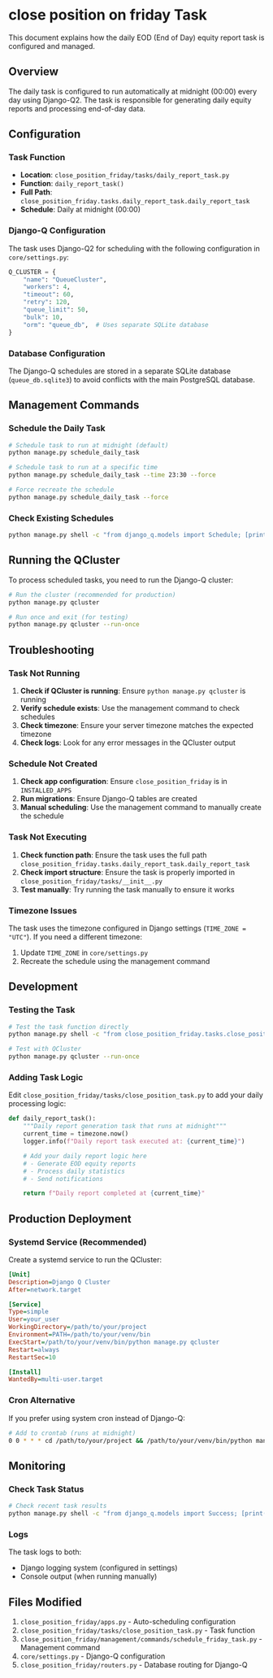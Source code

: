 # close position on friday Task

This document explains how the daily EOD (End of Day) equity report task is configured and managed.

## Overview

The daily task is configured to run automatically at midnight (00:00) every day using Django-Q2. The task is responsible for generating daily equity reports and processing end-of-day data.

## Configuration

### Task Function

- **Location**: `close_position_friday/tasks/daily_report_task.py`
- **Function**: `daily_report_task()`
- **Full Path**: `close_position_friday.tasks.daily_report_task.daily_report_task`
- **Schedule**: Daily at midnight (00:00)

### Django-Q Configuration

The task uses Django-Q2 for scheduling with the following configuration in `core/settings.py`:

```python
Q_CLUSTER = {
    "name": "QueueCluster",
    "workers": 4,
    "timeout": 60,
    "retry": 120,
    "queue_limit": 50,
    "bulk": 10,
    "orm": "queue_db",  # Uses separate SQLite database
}
```

### Database Configuration

The Django-Q schedules are stored in a separate SQLite database (`queue_db.sqlite3`) to avoid conflicts with the main PostgreSQL database.

## Management Commands

### Schedule the Daily Task

```bash
# Schedule task to run at midnight (default)
python manage.py schedule_daily_task

# Schedule task to run at a specific time
python manage.py schedule_daily_task --time 23:30 --force

# Force recreate the schedule
python manage.py schedule_daily_task --force
```

### Check Existing Schedules

```bash
python manage.py shell -c "from django_q.models import Schedule; [print(f'ID: {s.id}, Func: {s.func}, Next run: {s.next_run}') for s in Schedule.objects.all()]"
```

## Running the QCluster

To process scheduled tasks, you need to run the Django-Q cluster:

```bash
# Run the cluster (recommended for production)
python manage.py qcluster

# Run once and exit (for testing)
python manage.py qcluster --run-once
```

## Troubleshooting

### Task Not Running

1. **Check if QCluster is running**: Ensure `python manage.py qcluster` is running
2. **Verify schedule exists**: Use the management command to check schedules
3. **Check timezone**: Ensure your server timezone matches the expected timezone
4. **Check logs**: Look for any error messages in the QCluster output

### Schedule Not Created

1. **Check app configuration**: Ensure `close_position_friday` is in `INSTALLED_APPS`
2. **Run migrations**: Ensure Django-Q tables are created
3. **Manual scheduling**: Use the management command to manually create the schedule

### Task Not Executing

1. **Check function path**: Ensure the task uses the full path `close_position_friday.tasks.daily_report_task.daily_report_task`
2. **Check import structure**: Ensure the task is properly imported in `close_position_friday/tasks/__init__.py`
3. **Test manually**: Try running the task manually to ensure it works

### Timezone Issues

The task uses the timezone configured in Django settings (`TIME_ZONE = "UTC"`). If you need a different timezone:

1. Update `TIME_ZONE` in `core/settings.py`
2. Recreate the schedule using the management command

## Development

### Testing the Task

```bash
# Test the task function directly
python manage.py shell -c "from close_position_friday.tasks.close_position_task import close_position_task; close_position_task()"

# Test with QCluster
python manage.py qcluster --run-once
```

### Adding Task Logic

Edit `close_position_friday/tasks/close_position_task.py` to add your daily processing logic:

```python
def daily_report_task():
    """Daily report generation task that runs at midnight"""
    current_time = timezone.now()
    logger.info(f"Daily report task executed at: {current_time}")

    # Add your daily report logic here
    # - Generate EOD equity reports
    # - Process daily statistics
    # - Send notifications

    return f"Daily report completed at {current_time}"
```

## Production Deployment

### Systemd Service (Recommended)

Create a systemd service to run the QCluster:

```ini
[Unit]
Description=Django Q Cluster
After=network.target

[Service]
Type=simple
User=your_user
WorkingDirectory=/path/to/your/project
Environment=PATH=/path/to/your/venv/bin
ExecStart=/path/to/your/venv/bin/python manage.py qcluster
Restart=always
RestartSec=10

[Install]
WantedBy=multi-user.target
```

### Cron Alternative

If you prefer using system cron instead of Django-Q:

```bash
# Add to crontab (runs at midnight)
0 0 * * * cd /path/to/your/project && /path/to/your/venv/bin/python manage.py shell -c "from eod_equity_monitor.tasks.close_position_task import close_position_task; close_position_task()"
```

## Monitoring

### Check Task Status

```bash
# Check recent task results
python manage.py shell -c "from django_q.models import Success; [print(f'Task: {s.func}, Started: {s.started}, Duration: {s.duration}') for s in Success.objects.order_by('-started')[:5]]"
```

### Logs

The task logs to both:

- Django logging system (configured in settings)
- Console output (when running manually)

## Files Modified

1. `close_position_friday/apps.py` - Auto-scheduling configuration
2. `close_position_friday/tasks/close_position_task.py` - Task function
3. `close_position_friday/management/commands/schedule_friday_task.py` - Management command
4. `core/settings.py` - Django-Q configuration
5. `close_position_friday/routers.py` - Database routing for Django-Q
